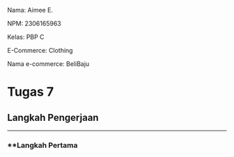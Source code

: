 Nama: Aimee E.

NPM: 2306165963

Kelas: PBP C

E-Commerce: Clothing

Nama e-commerce: BeliBaju


# Tugas 7


## Langkah Pengerjaan
----------------------------
### **Langkah Pertama
